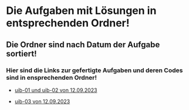 # Die Aufgaben mit Lösungen in entsprechenden Ordner!
##  Die Ordner sind nach Datum der Aufgabe sortiert!

### Hier sind die Links zur gefertigte Aufgaben und deren Codes sind in ensprechenden Ordner!

- [uib-01 und uib-02 von 12.09.2023](https://hossaini1.github.io/aufgaben-repo/uib-01-und-uib-02.html)

- [uib-03 von 12.09.2023](https://hossaini1.github.io/aufgaben-repo/uib-03.html)
